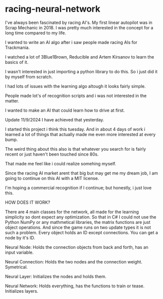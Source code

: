 # racing-neural-network

I've always been fascinated by racing AI's. My first linear autopilot was in Scrap Mechanic in 2018. I was pretty much interested in the concept for a long time compared to my life.

I wanted to write an AI algo after i saw people made racing AIs for Trackmania.

I watched a lot of 3Blue1Brown, Reducible and Artem Kirsanov to learn the basics of it.

I wasn't interested in just importing a python library to do this. So i just did it by myself from scratch.

I had lots of issues with the learning algo altough it looks fairly simple.

People made lot's of recognition scripts and i was not interested in the matter.

I wanted to make an AI that could learn how to drive at first.

Update 11/9/2024 I have achieved that yesterday.

I started this project i think this tuesday. And in about 4 days of work i learned a lot of things that actually made me even more interested at every bump.

The weird thing about this also is that whatever you search for is fairly recent or just haven't been touched since 80s.

That made me feel like i could realize somehing myself.

Since the racing AI market arent that big but may get me my dream job, I am going to continue on this AI with a MIT license.

I'm hoping a commercial recognition if I continue; but honestly, i just love this.


HOW DOES IT WORK?

There are 4 main classes for the network, all made for the learning simplicity so dont expect any optimization.
So that in C# I could not use the Python NumPy or any mathmetical libraries, the matrix functions are just object operations.
And since the game runs on two update types it is not such a problem.
Every object holds an ID except connections. You can get a node by it's ID.

Neural Node: Holds the connection objects from back and forth, has an input variable.

Neural Connection: Holds the two nodes and the connection weight. Symetrical.

Neural Layer: Initializes the nodes and holds them.

Neural Network: Holds everything, has the functions to train or tease. Initializes layers.
